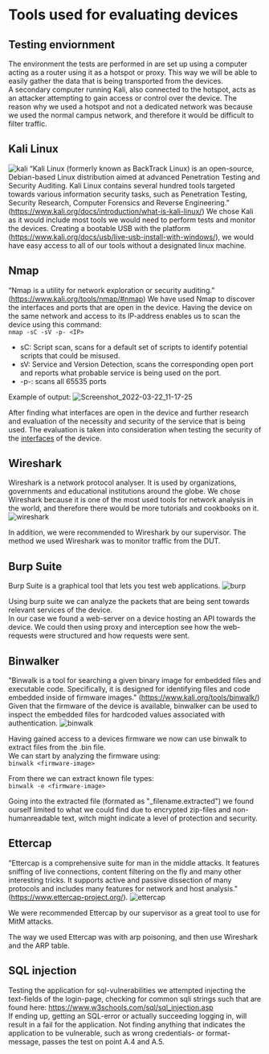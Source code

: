 
# Tools used for evaluating devices

## Testing enviornment
The environment the tests are performed in are set up using a computer acting as a router using it as a hotspot or proxy. This way we will be able to easily gather the data that is being transported from the devices.  
A secondary computer running Kali, also connected to the hotspot, acts as an attacker attempting to gain access or control over the device. The reason why we used a hotspot and not a dedicated network was because we used the normal campus network, and therefore it would be difficult to filter traffic.


## Kali Linux
![kali](https://user-images.githubusercontent.com/98017528/159913136-72ea965a-3430-41c5-932d-ab37b8b7999e.png)
“Kali Linux (formerly known as BackTrack Linux) is an open-source, Debian-based Linux distribution aimed at advanced Penetration Testing and Security Auditing. Kali Linux contains several hundred tools targeted towards various information security tasks, such as Penetration Testing, Security Research, Computer Forensics and Reverse Engineering.” (https://www.kali.org/docs/introduction/what-is-kali-linux/)
We chose Kali as it would include most tools we would need to perform tests and monitor the devices. Creating a bootable USB with the platform (https://www.kali.org/docs/usb/live-usb-install-with-windows/), we would have easy access to all of our tools without a designated linux machine.

## Nmap
“Nmap is a utility for network exploration or security auditing.” (https://www.kali.org/tools/nmap/#nmap)
We have used Nmap to discover the interfaces and ports that are open in the device. Having the device on the same network and access to its IP-address enables us to scan the device using this command:  
```nmap -sC -sV -p- <IP>```
- sC: Script scan, scans for a default set of scripts to identify potential scripts that could be misused.
- sV: Service and Version Detection, scans the corresponding open port and reports what probable service is being used on the port.
- -p-: scans all 65535 ports

Example of output:
![Screenshot_2022-03-22_11-17-25](https://user-images.githubusercontent.com/98017528/159465247-7c69ae95-9645-47d6-9ed9-79caa135f1f5.png)

After finding what interfaces are open in the device and further research and evaluation of the necessity and security  of the service that is being used.
The evaluation is taken into consideration when testing the security of the [interfaces](https://github.com/janstrng/Evaluating-IoT-devices/blob/main/Framework.md#interfaces) of the device.


## Wireshark
Wireshark is a network protocol analyser. It is used by organizations, governments and educational institutions around the globe. We chose Wireshark because it is one of the most used tools for network analysis in the world, and therefore there would be more tutorials and cookbooks on it.
![wireshark](https://user-images.githubusercontent.com/98017528/159920105-bd147713-f39a-4c41-8339-2ee758d05d3e.png)

In addition, we were recommended to Wireshark by our supervisor. The method we used Wireshark was to monitor traffic from the DUT. 	

## Burp Suite
Burp Suite is a graphical tool that lets you test web applications.
![burp](https://user-images.githubusercontent.com/98017528/159920099-27b1463c-b8e9-4c1c-b910-ae2757342313.png)

Using burp suite we can analyze the packets that are being sent towards relevant services of the device.  
In our case we found a web-server on a device hosting an API towards the device. We could then using proxy and interception see how the web-requests were structured and how requests were sent.

## Binwalker
"Binwalk is a tool for searching a given binary image for embedded files and executable code. Specifically, it is designed for identifying files and code embedded inside of firmware images." (https://www.kali.org/tools/binwalk/)  
Given that the firmware of the device is available, binwalker can be used to inspect the embedded files for hardcoded values associated with authentication. 
![binwalk](https://user-images.githubusercontent.com/98017528/159920094-c4717241-90d2-43e0-933a-fbefe1d6b4de.png)

Having gained access to a devices firmware we now can use binwalk to extract files from the .bin file.  
We can start by analyzing the firmware using:   
```binwalk <firmware-image>```  

From there we can extract known file types:  
```binwalk -e <firmware-image>```  

Going into the extracted file (formated as "_filename.extracted") we found ourself limited to what we could find due to encrypted zip-files and non-humanreadable text, witch might indicate a level of protection and security.

## Ettercap
"Ettercap is a comprehensive suite for man in the middle attacks. It features sniffing of live connections, content filtering on the fly and many other interesting tricks. It supports active and passive dissection of many protocols and includes many features for network and host analysis." (https://www.ettercap-project.org/). 
![ettercap](https://user-images.githubusercontent.com/98017528/159920102-4bead2dd-4aba-403d-a41e-f9cf35d97fcf.png)

We were recommended Ettercap by our supervisor as a great tool to use for MitM attacks. 

The way we used Ettercap was with arp poisoning, and then use Wireshark and the ARP table.

## SQL injection
Testing the application for sql-vulnerabilities we attempted injecting the text-fields of the login-page, checking for common sqli strings such that are found here: https://www.w3schools.com/sql/sql_injection.asp  
If ending up, getting an SQL-error or actually succeeding logging in, will result in a fail for the application.
Not finding anything that indicates the application to be vulnerable, such as wrong credentials- or format-message, passes the test on point A.4 and  A.5.
